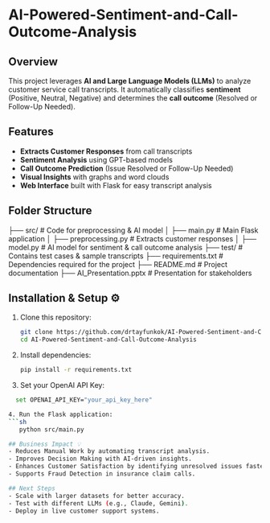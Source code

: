 # AI-Powered-Sentiment-and-Call-Outcome-Analysis

## Overview
This project leverages **AI and Large Language Models (LLMs)** to analyze customer service call transcripts. It automatically classifies **sentiment** (Positive, Neutral, Negative) and determines the **call outcome** (Resolved or Follow-Up Needed). 


## Features 
- **Extracts Customer Responses** from call transcripts
- **Sentiment Analysis** using GPT-based models
- **Call Outcome Prediction** (Issue Resolved or Follow-Up Needed)
- **Visual Insights** with graphs and word clouds
- **Web Interface** built with Flask for easy transcript analysis


## Folder Structure 

├── src/ # Code for preprocessing & AI model │ ├── main.py # Main Flask application │ ├── preprocessing.py # Extracts customer responses │ ├── model.py # AI model for sentiment & call outcome analysis ├── test/ # Contains test cases & sample transcripts ├── requirements.txt # Dependencies required for the project ├── README.md # Project documentation ├── AI_Presentation.pptx # Presentation for stakeholders



## Installation & Setup ⚙️
1. Clone this repository:
   ```sh
   git clone https://github.com/drtayfunkok/AI-Powered-Sentiment-and-Call-Outcome-Analysis.git
   cd AI-Powered-Sentiment-and-Call-Outcome-Analysis
   
 2. Install dependencies:
    ```sh
    pip install -r requirements.txt
    
  3. Set your OpenAI API Key:
   ```sh
     set OPENAI_API_KEY="your_api_key_here"

  4. Run the Flask application:
   ```sh
      python src/main.py

## Business Impact 💡
- Reduces Manual Work by automating transcript analysis.
- Improves Decision Making with AI-driven insights.
- Enhances Customer Satisfaction by identifying unresolved issues faster.
- Supports Fraud Detection in insurance claim calls.

## Next Steps
- Scale with larger datasets for better accuracy.
- Test with different LLMs (e.g., Claude, Gemini).
- Deploy in live customer support systems.


